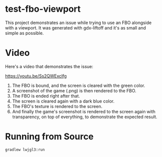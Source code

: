 # test-fbo-viewport

This project demonstrates an issue while trying to use an FBO alongside with a viewport. It was generated with gdx-liftoff and it's as small and simple as possible.

# Video

Here's a video that demonstrates the issue:

https://youtu.be/Ss2QWExclfg

1. The FBO is bound, and the screen is cleared with the green color.
2. A screenshot of the game (.png) is then rendered to the FBO.
3. The FBO is ended right after that.
4. The screen is cleared again with a dark blue color.
5. The FBO's texture is rendered to the screen.
6. And finally the game's screenshot is rendered to the screen again with transparency, on top of everything, to demonstrate the expected result. 

# Running from Source
```gradlew lwjgl3:run``` 
